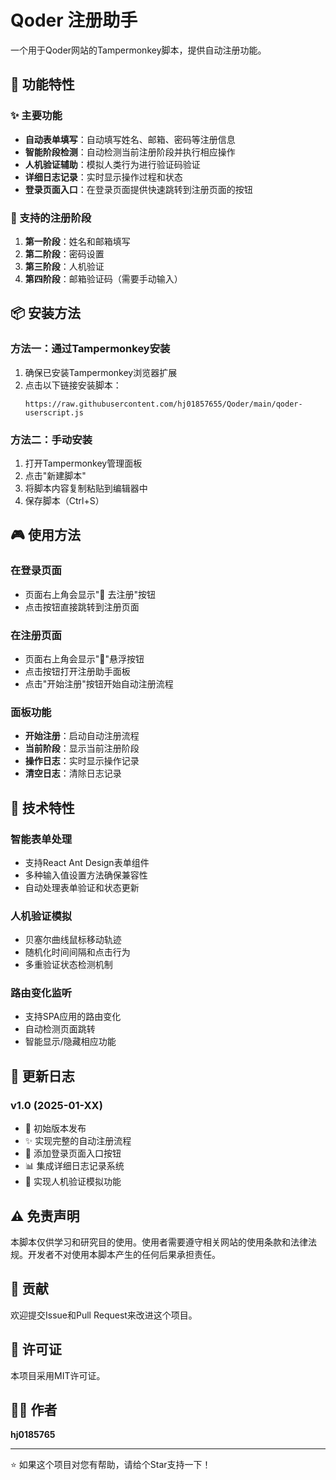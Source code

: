 # Qoder 注册助手

一个用于Qoder网站的Tampermonkey脚本，提供自动注册功能。

## 🚀 功能特性

### ✨ 主要功能
- **自动表单填写**：自动填写姓名、邮箱、密码等注册信息
- **智能阶段检测**：自动检测当前注册阶段并执行相应操作
- **人机验证辅助**：模拟人类行为进行验证码验证
- **详细日志记录**：实时显示操作过程和状态
- **登录页面入口**：在登录页面提供快速跳转到注册页面的按钮

### 🎯 支持的注册阶段
1. **第一阶段**：姓名和邮箱填写
2. **第二阶段**：密码设置
3. **第三阶段**：人机验证
4. **第四阶段**：邮箱验证码（需要手动输入）

## 📦 安装方法

### 方法一：通过Tampermonkey安装
1. 确保已安装Tampermonkey浏览器扩展
2. 点击以下链接安装脚本：
   ```
   https://raw.githubusercontent.com/hj01857655/Qoder/main/qoder-userscript.js
   ```

### 方法二：手动安装
1. 打开Tampermonkey管理面板
2. 点击"新建脚本"
3. 将脚本内容复制粘贴到编辑器中
4. 保存脚本（Ctrl+S）

## 🎮 使用方法

### 在登录页面
- 页面右上角会显示"🚀 去注册"按钮
- 点击按钮直接跳转到注册页面

### 在注册页面
- 页面右上角会显示"🚀"悬浮按钮
- 点击按钮打开注册助手面板
- 点击"开始注册"按钮开始自动注册流程

### 面板功能
- **开始注册**：启动自动注册流程
- **当前阶段**：显示当前注册阶段
- **操作日志**：实时显示操作记录
- **清空日志**：清除日志记录

## 🔧 技术特性

### 智能表单处理
- 支持React Ant Design表单组件
- 多种输入值设置方法确保兼容性
- 自动处理表单验证和状态更新

### 人机验证模拟
- 贝塞尔曲线鼠标移动轨迹
- 随机化时间间隔和点击行为
- 多重验证状态检测机制

### 路由变化监听
- 支持SPA应用的路由变化
- 自动检测页面跳转
- 智能显示/隐藏相应功能

## 📝 更新日志

### v1.0 (2025-01-XX)
- 🎉 初始版本发布
- ✨ 实现完整的自动注册流程
- 🎯 添加登录页面入口按钮
- 📊 集成详细日志记录系统
- 🤖 实现人机验证模拟功能

## ⚠️ 免责声明

本脚本仅供学习和研究目的使用。使用者需要遵守相关网站的使用条款和法律法规。开发者不对使用本脚本产生的任何后果承担责任。

## 🤝 贡献

欢迎提交Issue和Pull Request来改进这个项目。

## 📄 许可证

本项目采用MIT许可证。

## 👨‍💻 作者

**hj0185765**

---

⭐ 如果这个项目对您有帮助，请给个Star支持一下！
